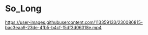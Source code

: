# So_Long


https://user-images.githubusercontent.com/113359133/230086815-bac3eaa9-23de-4fb5-b4cf-f5df3d06318e.mp4

